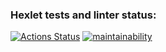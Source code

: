 ### Hexlet tests and linter status:
[![Actions Status](https://github.com/kutoline/backend-project-44/workflows/hexlet-check/badge.svg)](https://github.com/kutoline/backend-project-44/actions)
[![maintainability](https://api.codeclimate.com/v1/badges/1e6cc55941406ef91722/maintainability)](https://codeclimate.com/github/kutoline/backend-project-44/maintainability)